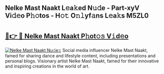 ## Nelke Mast Naakt L𝚎a𝚔ed N𝚞𝚍e - Part-xyV Vi𝚍𝚎o P𝚑𝚘tos - H𝚘𝚝 O𝚗𝚕yf𝚊ns L𝚎a𝚔s M5ZL0

# <h2><a href="http://kf3a07.oniu.top/?m=Nelke+Mast+Naakt">🔗👉 🔴 Nelke Mast Naakt P𝚑ot𝚘𝚜 V𝚒d𝚎o</a></h2>

[![Nelke Mast Naakt Nu𝚍e𝚜](https://i.imgur.com/0qMVB7G.gif)](http://kf3a07.oniu.top/?m=Nelke+Mast+Naakt)
Social media influencer Nelke Mast Naakt, famed for sharing dance and lifestyle content, including presentations and personal blogs. Visionary artist Nelke Mast Naakt, famed for their innovative and inspiring creations in the world of art.  
